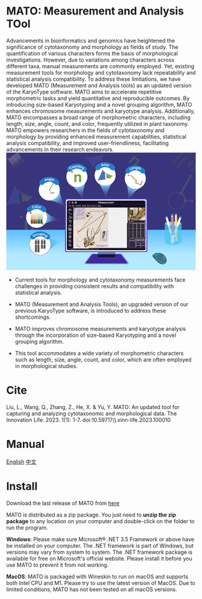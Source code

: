 # MATO: Measurement and Analysis TOol
Advancements in bioinformatics and genomics have heightened the significance of cytotaxonomy and morphology as fields of study. The quantification of various characters forms the basis of morphological investigations. However, due to variations among characters across different taxa, manual measurements are commonly employed. Yet, existing measurement tools for morphology and cytotaxonomy lack repeatability and statistical analysis compatibility. To address these limitations, we have developed MATO (Measurement and Analysis tools) as an updated version of the KaryoType software. MATO aims to accelerate repetitive morphometric tasks and yield quantitative and reproducible outcomes. By introducing size-based Karyotyping and a novel grouping algorithm, MATO enhances chromosome measurements and karyotype analysis. Additionally, MATO encompasses a broad range of morphometric characters, including length, size, angle, count, and color, frequently utilized in plant taxonomy. MATO empowers researchers in the fields of cytotaxonomy and morphology by providing enhanced measurement capabilities, statistical analysis compatibility, and improved user-friendliness, facilitating advancements in their research endeavors.
![fig1](./icons/fig0.png)

- Current tools for morphology and cytotaxonomy measurements face challenges in providing consistent results and compatibility with statistical analysis.

- MATO (Measurement and Analysis Tools), an upgraded version of our previous KaryoType software, is introduced to address these shortcomings.
- MATO improves chromosome measurements and karyotype analysis through the incorporation of size-based Karyotyping and a novel grouping algorithm.

- This tool accommodates a wide variety of morphometric characters such as length, size, angle, count, and color, which are often employed in morphological studies.


# Cite
Liu, L., Wang, Q., Zhang, Z., He, X. & Yu, Y. MATO: An updated tool for capturing and analyzing cytotaxonomic and morphological data. The Innovation Life. 2023. 1(1): 1-7. doi:10.59717/j.xinn-life.2023.100010


# Manual
[English](./manual_en.pdf) [中文](./manual_zh_cn.pdf)

# Install
Download the last release of MATO from [here](https://github.com/sculab/MATO/releases)

MATO is distributed as a zip package. You just need to **unzip the zip package** to any location on your computer and double-click on the folder to run the program.

**Windows**: Please make sure Microsoft® .NET 3.5 Framework or above have be installed on your computer. The .NET framework is part of Windows, but versions may vary from system to system. The .NET framework package is available for free on Microsoft's official website. Please install it before you use MATO to prevent it from not working. 

**MacOS**: MATO is packaged with Wineskin to run on macOS and supports both Intel CPU and M1. Please try to use the latest version of MacOS. Due to limited conditions, MATO has not been tested on all macOS versions.
